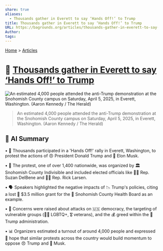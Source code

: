 ```yaml
---
share: true
aliases:
  - Thousands gather in Everett to say ‘Hands Off!’ to Trump
title: Thousands gather in Everett to say ‘Hands Off!’ to Trump
URL: https://bagrounds.org/articles/thousands-gather-in-everett-to-say-hands-off-to-trump
Author: 
tags: 
---
```

[Home](./index.md) > [Articles](./articles/index.md)  
# 📢 [Thousands gather in Everett to say ‘Hands Off!’ to Trump](https://www.heraldnet.com/news/thousands-gather-in-everett-to-say-hands-off-to-trump-musk)  
  
![An estimated 4,000 people attended the anti-Trump demonstration at the Snohomish County campus on Saturday, April 5, 2025, in Everett, Washington. (Aaron Kennedy / The Herald)](https://www.heraldnet.com/wp-content/uploads/2025/04/39068026_web1_L2-250405-HandsOff-crowd1-1024x682.jpg)  
> An estimated 4,000 people attended the anti-Trump demonstration at the Snohomish County campus on Saturday, April 5, 2025, in Everett, Washington. (Aaron Kennedy / The Herald)  
  
## 🤖 AI Summary  
• 📢 Thousands participated in a 'Hands Off!' rally in Everett, Washington, to protest the actions of 😠 President Donald Trump and 🚀 Elon Musk.  
  
• 🤝 The protest, one of over 1,400 nationwide, was organized by 🏛️ Snohomish County Indivisible and included elected officials like 👩‍💼 Rep. Suzan DelBene and 👨‍💼 Rep. Rick Larsen.  
  
• 🗣️ Speakers highlighted the negative impacts of 📉 Trump's policies, citing a lost 💸 $3.5 million grant for the 🏥 Snohomish County Health Board as an example.  
  
• 🚨 Concerns were raised about attacks on 🇺🇸 democracy, the targeting of vulnerable groups (🏳️‍🌈 LGBTQ+, 🎖️ veterans), and the 💰 greed within the 💼 Trump administration.  
  
• 📊 Organizers estimated a turnout of around 4,000 people and expressed 🤞 hope that similar protests across the country would build momentum to oppose 😠 Trump and 🚀 Musk.  
